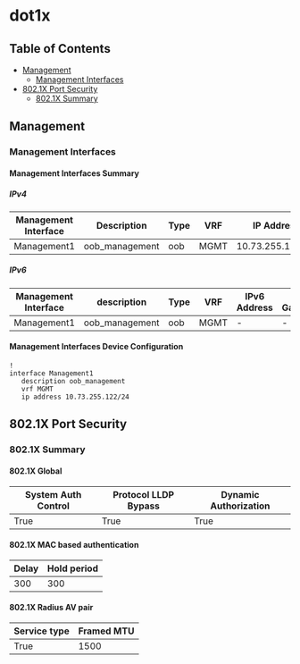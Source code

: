 # dot1x

## Table of Contents

- [Management](#management)
  - [Management Interfaces](#management-interfaces)
- [802.1X Port Security](#8021x-port-security)
  - [802.1X Summary](#8021x-summary)

## Management

### Management Interfaces

#### Management Interfaces Summary

##### IPv4

| Management Interface | Description | Type | VRF | IP Address | Gateway |
| -------------------- | ----------- | ---- | --- | ---------- | ------- |
| Management1 | oob_management | oob | MGMT | 10.73.255.122/24 | 10.73.255.2 |

##### IPv6

| Management Interface | description | Type | VRF | IPv6 Address | IPv6 Gateway |
| -------------------- | ----------- | ---- | --- | ------------ | ------------ |
| Management1 | oob_management | oob | MGMT | - | - |

#### Management Interfaces Device Configuration

```eos
!
interface Management1
   description oob_management
   vrf MGMT
   ip address 10.73.255.122/24
```

## 802.1X Port Security

### 802.1X Summary

#### 802.1X Global

| System Auth Control | Protocol LLDP Bypass | Dynamic Authorization |
| ------------------- | -------------------- | ----------------------|
| True | True | True |

#### 802.1X MAC based authentication

| Delay | Hold period |
| ----- | ----------- |
| 300 | 300 |

#### 802.1X Radius AV pair

| Service type | Framed MTU |
| ------------ | ---------- |
| True | 1500 |
